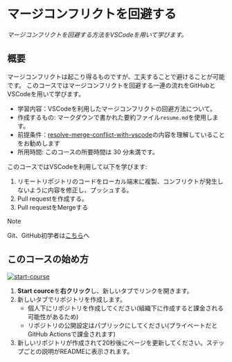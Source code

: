 # マージコンフリクトを回避する

_マージコンフリクトを回避する方法を*VSCode*を用いて学びます。_

## 概要

マージコンフリクトは起こり得るものですが、工夫することで避けることが可能です。
このコースではマージコンフリクトを回避する一連の流れをGitHubとVSCodeを用いて学びます。

- 学習内容：VSCodeを利用したマージコンフリクトの回避方法について。
- 作成するもの: マークダウンで書かれた要約ファイル`resume.md`を使用します。
- 前提条件：[resolve-merge-conflict-with-vscode](https://github.com/kuboctopus/resolve-merge-conflict-with-vscode)の内容を理解していることをお勧めします
- 所用時間: このコースの所要時間は 30 分未満です。

このコースではVSCodeを利用して以下を学びます:

1. リモートリポジトリのコードをローカル端末に複製、コンフリクトが発生しないように内容を修正し、プッシュする。
1. Pull requestを作成する。
1. Pull requestをMergeする

> [!NOTE]
> Git、GitHub初学者は[こちら](https://github.com/kuboctopus/dodge-merge-conflict/blob/main/for_newbie.md)へ


## このコースの始め方

<!-- For start course, run in JavaScript:
'https://github.com/new?' + new URLSearchParams({
  template_owner: 'kuboctopus',
  template_name: 'dodge-merge-conflict',
  owner: '@me',
  name: 'my-resume',
  description: 'My clone repository',
  visibility: 'public',
}).toString()
-->

[![start-course](https://user-images.githubusercontent.com/1221423/235727646-4a590299-ffe5-480d-8cd5-8194ea184546.svg)](https://github.com/new?template_owner=kuboctopus&template_name=dodge-merge-conflict&owner=%40me&name=my-resume&description=My+clone+repository&visibility=public)

1. **Start cource**を**右クリック**し、新しいタブでリンクを開きます。
2. 新しいタブでリポジトリを作成します。
   - 個人下にリポジトリを作成してください(組織下に作成すると課金される可能性があるため)
   - リポジトリの公開設定はパブリックにしてください(プライベートだとGitHub Actionsで課金されます)
3. 新しいリポジトリが作成されて20秒後にページを更新してください。ステップごとの説明がREADMEに表示されます。
